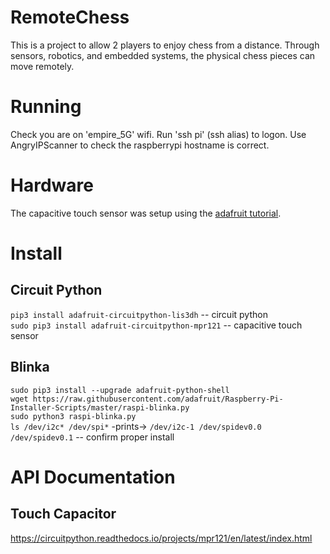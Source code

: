 # RemoteChess
This is a project to allow 2 players to enjoy chess from a distance. Through sensors, robotics, and embedded systems, the physical chess pieces can move remotely.

# Running
Check you are on 'empire_5G' wifi. Run 'ssh pi' (ssh alias) to logon. Use AngryIPScanner to check the raspberrypi hostname is correct.

# Hardware
The capacitive touch sensor was setup using the [adafruit tutorial](https://learn.adafruit.com/adafruit-mpr121-12-key-capacitive-touch-sensor-breakout-tutorial/overview).

# Install

## Circuit Python
`pip3 install adafruit-circuitpython-lis3dh` -- circuit python \
`sudo pip3 install adafruit-circuitpython-mpr121` -- capacitive touch sensor

## Blinka
`sudo pip3 install --upgrade adafruit-python-shell` \
`wget https://raw.githubusercontent.com/adafruit/Raspberry-Pi-Installer-Scripts/master/raspi-blinka.py` \
`sudo python3 raspi-blinka.py` \
`ls /dev/i2c* /dev/spi*` -prints-> `/dev/i2c-1 /dev/spidev0.0 /dev/spidev0.1` -- confirm proper install

# API Documentation
## Touch Capacitor
https://circuitpython.readthedocs.io/projects/mpr121/en/latest/index.html
